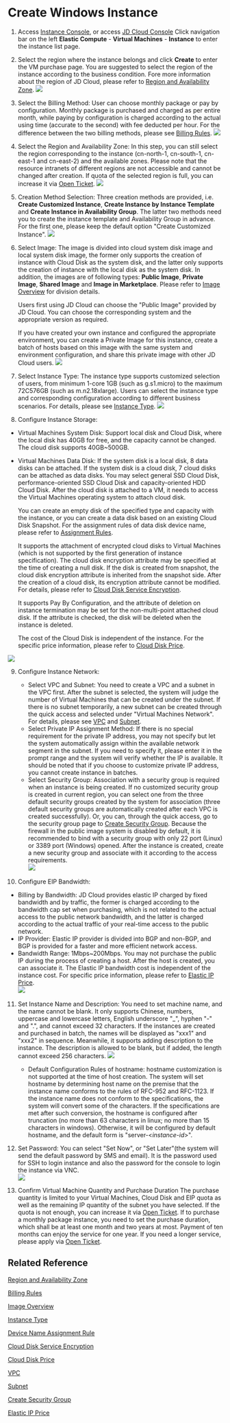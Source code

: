 # Create Windows Instance
1. Access [Instance Console](https://cns-console.jdcloud.com/host/compute/list), or access [JD Cloud Console](https://console.jdcloud.com) Click navigation bar on the left **Elastic Compute** - **Virtual Machines** - **Instance** to enter the instance list page.


2. Select the region where the instance belongs and click  **Create** to enter the VM purchase page. You are suggested to select the region of the instance according to the business condition. Fore more information about the region of JD Cloud, please refer to [Region and Availability Zone](../Introduction/Regions-and-AvailabilityZones.md).
![](../../../../image/vm/Getting-Start-Linux-Create-Region.png)

3. Select the Billing Method: User can choose monthly package or pay by configuration. Monthly package is purchased and charged as per entire month, while paying by configuration is charged according to the actual using time (accurate to the second) with fee deducted per hour. For the difference between the two billing methods, please see [Billing Rules](../Pricing/Billing-Rules.md).
![](../../../../image/vm/Getting-Start-Linux-Create-billing.png)

4. Select the Region and Availability Zone: In this step, you can still select the region corresponding to the instance (cn-north-1, cn-south-1, cn-east-1 and cn-east-2) and the available zones. Please note that the resource intranets of different regions are not accessible and cannot be changed after creation. If quota of the selected region is full, you can increase it via [Open Ticket][3].
![](../../../../image/vm/Getting-Start-Linux-Create-Region&AZ.png)

5. Creation Method Selection: Three creation methods are provided, i.e. **Create Customized Instance**, **Create Instance by Instance Template** and **Create Instance in Availability Group**. The latter two methods need you to create the instance template and Availability Group in advance. For the first one, please keep the default option "Create Customized Instance".
![](../../../../image/vm/Getting-Start-Linux-Create-method.png)


6. Select Image: The image is divided into cloud system disk image and local system disk image, the former only supports the creation of instance with Cloud Disk as the system disk, and the latter only supports the creation of instance with the local disk as the system disk.
	In addition, the images are of following types: **Public Image**, **Private Image**, **Shared Image** and **Image in Marketplace**. Please refer to [Image Overview](../Operation-Guide/Image/Image-Overview.md) for division details.
	       
	Users first using JD Cloud can choose the "Public Image" provided by JD Cloud. You can choose the corresponding system and the appropriate version as required.
	
	If you have created your own instance and configured the appropriate environment, you can create a Private Image for this instance, create a batch of hosts based on this image with the same system and environment configuration, and share this private image with other JD Cloud users. 
![](../../../../image/vm/Getting-Start-Windows-Create-image.png)

7. Select Instance Type: The instance type supports customized selection of users, from minimum 1-core 1GB (such as g.s1.micro) to the maximum 72C576GB (such as m.n2.18xlarge). Users can select the instance type and corresponding configuration according to different business scenarios. For details, please see [Instance Type](../Introduction/Instance-Type-Family.md).
![](../../../../image/vm/Getting-Start-Linux-Create-type.png)

8. Configure Instance Storage:
  * Virtual Machines System Disk: Support local disk and Cloud Disk, where the local disk has 40GB for free, and the capacity cannot be changed. The cloud disk supports 40GB~500GB.                   
  * Virtual Machines Data Disk: If the system disk is a local disk, 8 data disks can be attached. If the system disk is a cloud disk, 7 cloud disks can be attached as data disks. You may select general SSD Cloud Disk, performance-oriented SSD Cloud Disk and capacity-oriented HDD Cloud Disk. After the cloud disk is attached to a VM, it needs to access the Virtual Machines operating system to attach cloud disk.          
   
     You can create an empty disk of the specified type and capacity with the instance, or you can create a data disk based on an existing Cloud Disk Snapshot. For the assignment rules of data disk device name, please refer to [Assignment Rules](../Operation-Guide/Storage/Assign-Device-Name.md).      
     
    It supports the attachment of encrypted cloud disks to Virtual Machines (which is not supported by the first generation of instance specification). The cloud disk encryption attribute may be specified at the time of creating a null disk. If the disk is created from snapshot, the cloud disk encryption attribute is inherited from the snapshot side. After the creation of a cloud disk, its encryption attribute cannot be modified. For details, please refer to [Cloud Disk Service Encryption](../Operation-Guide/Storage/Encryption-of-Cloud-Disk.md). 
    
    It supports Pay By Configuration, and the attribute of deletion on instance termination may be set for the non-multi-point attached cloud disk. If the attribute is checked, the disk will be deleted when the instance is deleted.   
    
	The cost of the Cloud Disk is independent of the instance. For the specific price information, please refer to [Cloud Disk Price](http://docs.jdcloud.com/en/cloud-disk-service/billing-rules).

![](../../../../image/vm/Getting-Start-Linux-Create-disk.png)

9. Configure Instance Network:

   * Select VPC and Subnet: You need to create a VPC and a subnet in the VPC first. After the subnet is selected, the system will judge the number of Virtual Machines that can be created under the subnet. If there is no subnet temporarily, a new subnet can be created through the quick access and selected under "Virtual Machines Network". For details, please see [VPC](http://docs.jdcloud.com/virtual-private-cloud/product-overview) and [Subnet](http://docs.jdcloud.com/virtual-private-cloud/subnet-features).
   * Select Private IP Assignment Method: If there is no special requirement for the private IP address, you may not specify but let the system automatically assign within the available network segment in the subnet. If you need to specify it, please enter it in the prompt range and the system will verify whether the IP is available. It should be noted that if you choose to customize private IP address, you cannot create instance in batches.
   * Select Security Group: Association with a security group is required when an instance is being created. If no customized security group is created in current region, you can select one from the three default security groups created by the system for association (three default security groups are automatically created after each VPC is created successfully). Or, you can, through the quick access, go to the security group page to [Create Security Group](http://docs.jdcloud.com/virtual-private-cloud/security-group-configuration). Because the firewall in the public image system is disabled by default, it is recommended to bind with a security group with only 22 port (Linux) or 3389 port (Windows) opened. After the instance is created, create a new security group and associate with it according to the access requirements.    
![](../../../../image/vm/Getting-Start-Linux-Create-network.png)

10. Configure EIP Bandwidth:

   * Billing by Bandwidth: JD Cloud provides elastic IP charged by fixed bandwidth and by traffic, the former is charged according to the bandwidth cap set when purchasing, which is not related to the actual access to the public network bandwidth, and the latter is charged according to the actual traffic of your real-time access to the public network.
   * IP Provider: Elastic IP provider is divided into BGP and non-BGP, and BGP is provided for a faster and more efficient network access.                
   * Bandwidth Range: 1Mbps~200Mbps.
You may not purchase the public IP during the process of creating a host. After the host is created, you can associate it. The Elastic IP bandwidth cost is independent of the instance cost. For specific price information, please refer to [Elastic IP Price](../../../Networking/Elastic-IP/Pricing/Price-Overview.md).      
![](../../../../image/vm/Getting-Start-Linux-Create-IP.png)

11. Set Instance Name and Description:
You need to set machine name, and the name cannot be blank. It only supports Chinese, numbers, uppercase and lowercase letters, English underscore "_", hyphen "-" and ".", and cannot exceed 32 characters. If the instances are created and purchased in batch, the names will be displayed as "xxx1" and "xxx2" in sequence. Meanwhile, it supports adding description to the instance. The description is allowed to be blank, but if added, the length cannot exceed 256 characters.
![](../../../../image/vm/Getting-Start-Linux-Create-information.png)

    * Default Configuration Rules of hostname:
      hostname customization is not supported at the time of host creation. The system will set hostname by determining host name on the premise that the instance name conforms to the rules of RFC-952 and RFC-1123. If the instance name does not conform to the specifications, the system will convert some of the characters. If the specifications are met after such conversion, the hostname is configured after truncation (no more than 63 characters in linux; no more than 15 characters in windows). Otherwise, it will be configured by default hostname, and the default form is "server-<*instance-id*>".
      
12. Set Password:
You can select "Set Now", or "Set Later"(the system will send the default password by SMS and email). It is the password used for SSH to login instance and also the password for the console to login the instance via VNC.                
![](../../../../image/vm/Getting-Start-Windows-Create-login.png)

13. Confirm Virtual Machine Quantity and Purchase Duration
The purchase quantity is limited to your Virtual Machines, Cloud Disk and EIP quota as well as the remaining IP quantity of the subnet you have selected. If the quota is not enough, you can increase it via [Open Ticket][1].
If to purchase a monthly package instance, you need to set the purchase duration, which shall be at least one month and two years at most. Payment of ten months can enjoy the service for one year. If you need a longer service, please apply via [Open Ticket][3].

## Related Reference

[Region and Availability Zone](../Introduction/Regions-and-AvailabilityZones.md)

[Billing Rules](../Pricing/Billing-Rules.md)

[Image Overview](../Operation-Guide/Image/Image-Overview.md)

[Instance Type](../Introduction/Instance-Type-Family.md)

[Device Name Assignment Rule](../Operation-Guide/Storage/Assign-Device-Name.md)

[Cloud Disk Service Encryption](../Operation-Guide/Storage/Encryption-of-Cloud-Disk.md)

[Cloud Disk Price](http://docs.jdcloud.com/en/cloud-disk-service/billing-rules)

[VPC](http://docs.jdcloud.com/en/virtual-private-cloud/product-overview)

[Subnet](http://docs.jdcloud.com/en/virtual-private-cloud/subnet-features)

[Create Security Group](http://docs.jdcloud.com/en/virtual-private-cloud/security-group-configuration)

[Elastic IP Price](../../../Networking/Elastic-IP/Pricing/Price-Overview.md)


  [1]: ./images/Getting-Start-Linux-Create-Region.png "Getting-Start-Linux-Create-Region.png"
  [2]: ./images/Getting-Start-Linux-Create-billing.png "Getting-Start-Linux-Create-billing.png"
  [3]: https://ticket.jdcloud.com/myorder/submit
  [4]: ./images/Getting-Start-Windows-Create-image.png "Getting-Start-Windows-Create-image.png"
  [5]: ./images/Getting-Start-Windows-Create-image.png "Getting-Start-Windows-Create-image.png"
  [6]: ./images/Getting-Start-Linux-Create-type.png "Getting-Start-Linux-Create-type.png"
  [7]: ./images/Getting-Start-Linux-Create-disk.png "Getting-Start-Linux-Create-disk.png"
  [8]: ./images/Getting-Start-Linux-Create-network.png "Getting-Start-Linux-Create-network.png"
  [9]: ./images/Getting-Start-Linux-Create-IP.png "Getting-Start-Linux-Create-IP.png"
  [10]: ./images/Getting-Start-Linux-Create-information.png "Getting-Start-Linux-Create-information.png"
  [11]: ./images/Getting-Start-Windows-Create-login.png "Getting-Start-Windows-Create-login.png"
  [12]: ./images/Getting-Start-Linux-Create-Region.png "Getting-Start-Linux-Create-Region.png"
  [13]: ./images/Getting-Start-Linux-Create-Region.png "Getting-Start-Linux-Create-Region.png"